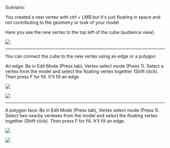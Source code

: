 
Scenario:

You created a new vertex with ctrl + LMB but it's just floating in space and not contributing to the geometry or look of your model

Here you see the new vertex to the top left of the cube (audience view).

![](https://i.imgur.com/uHzsPAd.png)

---

You can connect the cube to the new vertex using an edge or a polygon

An edge: Be in Edit Mode (Press tab), Vertex select mode (Press 1). Select a vertex from the model and select the floating vertex together (Shift click). Then press F for fill. It'll fill an edge

![](https://i.imgur.com/QiRqWAP.png)

![](https://i.imgur.com/lYcoxrx.png)

---


A polygon face: Be in Edit Mode (Press tab), Vertex select mode (Press 1). Select two nearby vertexes from the model and select the floating vertex together (Shift click). Then press F for fill. It'll fill an edge.

![](https://i.imgur.com/GlWQvtY.png)

![](https://i.imgur.com/AF7bc9d.png)
